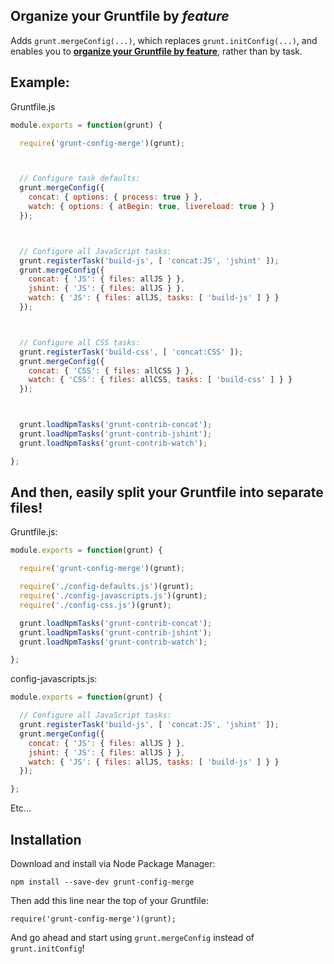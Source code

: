 ## Organize your Gruntfile by *feature*

Adds `grunt.mergeConfig(...)`, which replaces `grunt.initConfig(...)`,
and enables you to
[**organize your Gruntfile by feature**](http://www.javapractices.com/topic/TopicAction.do?Id=205),
rather than by task.

## Example:

Gruntfile.js

```js
module.exports = function(grunt) {

  require('grunt-config-merge')(grunt);



  // Configure task defaults:
  grunt.mergeConfig({
    concat: { options: { process: true } },
    watch: { options: { atBegin: true, livereload: true } }
  });



  // Configure all JavaScript tasks:
  grunt.registerTask('build-js', [ 'concat:JS', 'jshint' ]);
  grunt.mergeConfig({
    concat: { 'JS': { files: allJS } },
    jshint: { 'JS': { files: allJS } },
    watch: { 'JS': { files: allJS, tasks: [ 'build-js' ] } }
  });



  // Configure all CSS tasks:
  grunt.registerTask('build-css', [ 'concat:CSS' ]);
  grunt.mergeConfig({
    concat: { 'CSS': { files: allCSS } },
    watch: { 'CSS': { files: allCSS, tasks: [ 'build-css' ] } }
  });



  grunt.loadNpmTasks('grunt-contrib-concat');
  grunt.loadNpmTasks('grunt-contrib-jshint');
  grunt.loadNpmTasks('grunt-contrib-watch');

};
```

## And then, easily split your Gruntfile into separate files!

Gruntfile.js:
```js
module.exports = function(grunt) {

  require('grunt-config-merge')(grunt);

  require('./config-defaults.js')(grunt);
  require('./config-javascripts.js')(grunt);
  require('./config-css.js')(grunt);

  grunt.loadNpmTasks('grunt-contrib-concat');
  grunt.loadNpmTasks('grunt-contrib-jshint');
  grunt.loadNpmTasks('grunt-contrib-watch');

};
```

config-javascripts.js:

```js
module.exports = function(grunt) {

  // Configure all JavaScript tasks:
  grunt.registerTask('build-js', [ 'concat:JS', 'jshint' ]);
  grunt.mergeConfig({
    concat: { 'JS': { files: allJS } },
    jshint: { 'JS': { files: allJS } },
    watch: { 'JS': { files: allJS, tasks: [ 'build-js' ] } }
  });

};
```

Etc...


## Installation

Download and install via Node Package Manager:

    npm install --save-dev grunt-config-merge

Then add this line near the top of your Gruntfile:

    require('grunt-config-merge')(grunt);

And go ahead and start using `grunt.mergeConfig` instead of `grunt.initConfig`!
